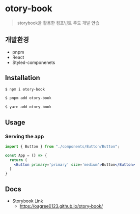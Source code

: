 # otory-book
> storybook을 활용한 컴포넌트 주도 개발 연습

## 개발환경
- pnpm
- React
- Styled-componenets

## Installation

```sh
$ npm i otory-book
```
```sh
$ pnpm add otory-book
```
```sh
$ yarn add otory-book
```

## Usage

### Serving the app

```jsx
import { Button } from "./components/Button/Button";

const App = () => {
  return (
    <Button primary='primary' size='medium'>Button</Button>
  )
}
```

## Docs

- Storybook Link
  - https://oagree0123.github.io/otory-book/
